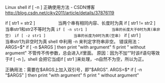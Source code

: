 

Linux shell if [ -n ] 正确使用方法 - CSDN博客 http://blog.csdn.net/ciky2011/article/details/37876119

if [ str1 = str2 ]　　　　　  当两个串有相同内容、长度时为真 
if [ str1 != str2 ]　　　　　 当串str1和str2不等时为真 
`if [ -n str1 ]　　　　　　 当串的长度大于0时为真(串非空) `
`if [ -z str1 ]　　　　　　　 当串的长度为0时为真(空串) `
if [ str1 ]　　　　　　　　 当串str1为非空时为真
shell 中利用 -n 来判定字符串非空。
错误用法：
ARGS=$*
if [ -n $ARGS  ]
then
   print "with argument"
fi
print " without argument"
不管传不传参数，总会进入if里面。
原因：因为不加“”时该if语句等效于if [ -n ]，shell 会把它当成if [ str1 ]来处理，-n自然不为空，所以为正。

正确用法：需要在$ARGS上加入双引号，即"$ARGS".
ARGS=$*
if [ -n "$ARGS"  ]
then
   print "with argument"
fi
print " without argument"

